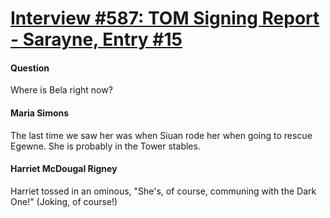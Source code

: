 # [Interview #587: TOM Signing Report - Sarayne, Entry #15](https://www.theoryland.com/intvmain.php?i=587#15)

#### Question

Where is Bela right now?

#### Maria Simons

The last time we saw her was when Siuan rode her when going to rescue Egewne. She is probably in the Tower stables.

#### Harriet McDougal Rigney

Harriet tossed in an ominous, "She's, of course, communing with the Dark One!" (Joking, of course!)

